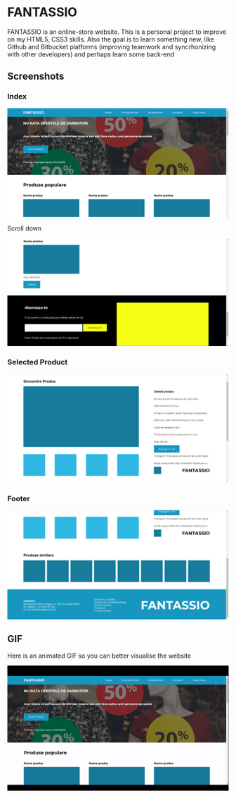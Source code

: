 # FANTASSIO

FANTASSIO is an online-store website. This is a personal project to improve on my HTML5, CSS3 skills. Also the goal is to learn something new, like Github and Bitbucket platforms (improving teamwork and syncrhonizing with other developers) and perhaps learn some back-end

## Screenshots

### Index

<img src="/readme-img/index1.png">

Scroll down

<img src="/readme-img/index2.png">

### Selected Product

<img src="/readme-img/produs1.png">

### Footer

<img src="/readme-img/produs2.png">

## GIF
Here is an animated GIF so you can better visualise the website

<img src="/readme-img/gif.gif">
